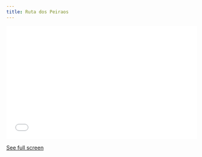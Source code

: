 ```yaml
---
title: Ruta dos Peiraos
---
```


<iframe width="100%" height="300px" frameborder="0" allowfullscreen src="//umap.openstreetmap.fr/en/map/ruta-dos-peiraos_772044?scaleControl=false&miniMap=false&scrollWheelZoom=false&zoomControl=true&allowEdit=false&moreControl=true&searchControl=null&tilelayersControl=null&embedControl=null&datalayersControl=true&onLoadPanel=undefined&captionBar=false"></iframe><p><a href="//umap.openstreetmap.fr/en/map/ruta-dos-peiraos_772044">See full screen</a></p>